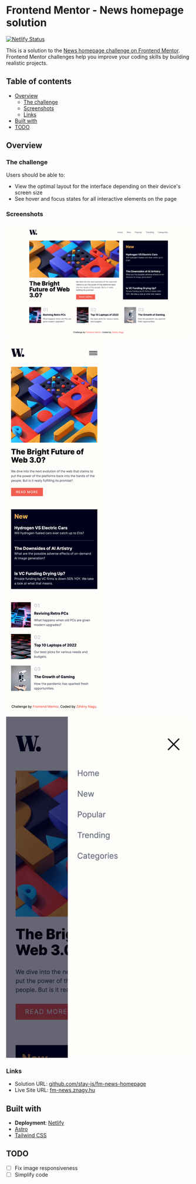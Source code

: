 # Frontend Mentor - News homepage solution

[![Netlify Status](https://api.netlify.com/api/v1/badges/08c54ab1-ba4e-4af6-8e09-e04f1a4cb714/deploy-status)](https://app.netlify.com/sites/znagy-fm-news-homepage/deploys)

This is a solution to the [News homepage challenge on Frontend Mentor](https://www.frontendmentor.io/challenges/news-homepage-H6SWTa1MFl). Frontend Mentor challenges help you improve your coding skills by building realistic projects.

## Table of contents

- [Overview](#overview)
  - [The challenge](#the-challenge)
  - [Screenshots](#screenshots)
  - [Links](#links)
- [Built with](#built-with)
- [TODO](#todo)

## Overview

### The challenge

Users should be able to:

- View the optimal layout for the interface depending on their device's screen size
- See hover and focus states for all interactive elements on the page

### Screenshots

![Desktop](./screenshots/desktop.png)
![Mobile](./screenshots/mobile.png)
![Mobile Nav](./screenshots/mobile-nav.png)

### Links

- Solution URL: [github.com/stay-js/fm-news-homepage](https://github.com/stay-js/fm-news-homepage)
- Live Site URL: [fm-news.znagy.hu](https://fm-news.znagy.hu)

## Built with

- **Deployment**: [Netlify](https://www.netlify.com)
- [Astro](https://astro.build)
- [Tailwind CSS](https://tailwindcss.com)

## TODO

- [ ] Fix image responsiveness
- [ ] Simplify code
